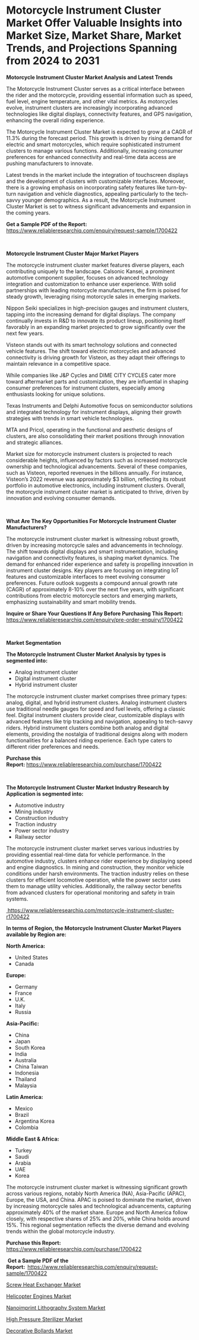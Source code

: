 <p><h1>Motorcycle Instrument Cluster Market Offer Valuable Insights into Market Size, Market Share, Market Trends, and Projections Spanning from 2024 to 2031</h1></p><p><strong>Motorcycle Instrument Cluster Market Analysis and Latest Trends</strong></p>
<p><p>The Motorcycle Instrument Cluster serves as a critical interface between the rider and the motorcycle, providing essential information such as speed, fuel level, engine temperature, and other vital metrics. As motorcycles evolve, instrument clusters are increasingly incorporating advanced technologies like digital displays, connectivity features, and GPS navigation, enhancing the overall riding experience.</p><p>The Motorcycle Instrument Cluster Market is expected to grow at a CAGR of 11.3% during the forecast period. This growth is driven by rising demand for electric and smart motorcycles, which require sophisticated instrument clusters to manage various functions. Additionally, increasing consumer preferences for enhanced connectivity and real-time data access are pushing manufacturers to innovate.</p><p>Latest trends in the market include the integration of touchscreen displays and the development of clusters with customizable interfaces. Moreover, there is a growing emphasis on incorporating safety features like turn-by-turn navigation and vehicle diagnostics, appealing particularly to the tech-savvy younger demographics. As a result, the Motorcycle Instrument Cluster Market is set to witness significant advancements and expansion in the coming years.</p></p>
<p><strong>Get a Sample PDF of the Report:&nbsp;</strong> <a href="https://www.reliableresearchiq.com/enquiry/request-sample/1700422?utm_campaign=100&utm_medium=2&utm_source=Github&utm_content=ia&utm_term=21102024&utm_id=motorcycle-instrument-cluster">https://www.reliableresearchiq.com/enquiry/request-sample/1700422</a></p>
<p>&nbsp;</p>
<p><strong>Motorcycle Instrument Cluster Major Market Players</strong></p>
<p><p>The motorcycle instrument cluster market features diverse players, each contributing uniquely to the landscape. Calsonic Kansei, a prominent automotive component supplier, focuses on advanced technology integration and customization to enhance user experience. With solid partnerships with leading motorcycle manufacturers, the firm is poised for steady growth, leveraging rising motorcycle sales in emerging markets.</p><p>Nippon Seiki specializes in high-precision gauges and instrument clusters, tapping into the increasing demand for digital displays. The company continually invests in R&D to innovate its product lineup, positioning itself favorably in an expanding market projected to grow significantly over the next few years.</p><p>Visteon stands out with its smart technology solutions and connected vehicle features. The shift toward electric motorcycles and advanced connectivity is driving growth for Visteon, as they adapt their offerings to maintain relevance in a competitive space.</p><p>While companies like J&P Cycles and DIME CITY CYCLES cater more toward aftermarket parts and customization, they are influential in shaping consumer preferences for instrument clusters, especially among enthusiasts looking for unique solutions.</p><p>Texas Instruments and Delphi Automotive focus on semiconductor solutions and integrated technology for instrument displays, aligning their growth strategies with trends in smart vehicle technologies.</p><p>MTA and Pricol, operating in the functional and aesthetic designs of clusters, are also consolidating their market positions through innovation and strategic alliances.</p><p>Market size for motorcycle instrument clusters is projected to reach considerable heights, influenced by factors such as increased motorcycle ownership and technological advancements. Several of these companies, such as Visteon, reported revenues in the billions annually. For instance, Visteon’s 2022 revenue was approximately $3 billion, reflecting its robust portfolio in automotive electronics, including instrument clusters. Overall, the motorcycle instrument cluster market is anticipated to thrive, driven by innovation and evolving consumer demands.</p></p>
<p>&nbsp;</p>
<p><strong>What Are The Key Opportunities For Motorcycle Instrument Cluster Manufacturers?</strong></p>
<p><p>The motorcycle instrument cluster market is witnessing robust growth, driven by increasing motorcycle sales and advancements in technology. The shift towards digital displays and smart instrumentation, including navigation and connectivity features, is shaping market dynamics. The demand for enhanced rider experience and safety is propelling innovation in instrument cluster designs. Key players are focusing on integrating IoT features and customizable interfaces to meet evolving consumer preferences. Future outlook suggests a compound annual growth rate (CAGR) of approximately 8-10% over the next five years, with significant contributions from electric motorcycle sectors and emerging markets, emphasizing sustainability and smart mobility trends.</p></p>
<p><strong>Inquire or Share Your Questions If Any Before Purchasing This Report:</strong> <a href="https://www.reliableresearchiq.com/enquiry/pre-order-enquiry/1700422?utm_campaign=100&utm_medium=2&utm_source=Github&utm_content=ia&utm_term=21102024&utm_id=motorcycle-instrument-cluster">https://www.reliableresearchiq.com/enquiry/pre-order-enquiry/1700422</a></p>
<p>&nbsp;</p>
<p><strong>Market Segmentation</strong></p>
<p><strong>The Motorcycle Instrument Cluster Market Analysis by types is segmented into:</strong></p>
<p><ul><li>Analog instrument cluster</li><li>Digital instrument cluster</li><li>Hybrid instrument cluster</li></ul></p>
<p><p>The motorcycle instrument cluster market comprises three primary types: analog, digital, and hybrid instrument clusters. Analog instrument clusters use traditional needle gauges for speed and fuel levels, offering a classic feel. Digital instrument clusters provide clear, customizable displays with advanced features like trip tracking and navigation, appealing to tech-savvy riders. Hybrid instrument clusters combine both analog and digital elements, providing the nostalgia of traditional designs along with modern functionalities for a balanced riding experience. Each type caters to different rider preferences and needs.</p></p>
<p><strong>Purchase this Report:&nbsp;</strong><a href="https://www.reliableresearchiq.com/purchase/1700422?utm_campaign=100&utm_medium=2&utm_source=Github&utm_content=ia&utm_term=21102024&utm_id=motorcycle-instrument-cluster">https://www.reliableresearchiq.com/purchase/1700422</a></p>
<p>&nbsp;</p>
<p><strong>The Motorcycle Instrument Cluster Market Industry Research by Application is segmented into:</strong></p>
<p><ul><li>Automotive industry</li><li>Mining industry</li><li>Construction industry</li><li>Traction industry</li><li>Power sector industry</li><li>Railway sector</li></ul></p>
<p><p>The motorcycle instrument cluster market serves various industries by providing essential real-time data for vehicle performance. In the automotive industry, clusters enhance rider experience by displaying speed and engine diagnostics. In mining and construction, they monitor vehicle conditions under harsh environments. The traction industry relies on these clusters for efficient locomotive operation, while the power sector uses them to manage utility vehicles. Additionally, the railway sector benefits from advanced clusters for operational monitoring and safety in train systems.</p></p>
<p><a href="https://www.reliableresearchiq.com/motorcycle-instrument-cluster-r1700422?utm_campaign=100&utm_medium=2&utm_source=Github&utm_content=ia&utm_term=21102024&utm_id=motorcycle-instrument-cluster">&nbsp;https://www.reliableresearchiq.com/motorcycle-instrument-cluster-r1700422</a></p>
<p><strong>In terms of Region, the Motorcycle Instrument Cluster Market Players available by Region are:</strong></p>
<p>
    <p> <strong> North America: </strong>
        <ul>
            <li>United States</li>
            <li>Canada</li>
        </ul>
        </p> 
    <p> <strong> Europe: </strong>
        <ul>
            <li>Germany</li>
            <li>France</li>
            <li>U.K.</li>
            <li>Italy</li>
            <li>Russia</li>
        </ul>
        </p> 
    <p> <strong> Asia-Pacific: </strong>
        <ul>
            <li>China</li>
            <li>Japan</li>
            <li>South Korea</li>
            <li>India</li>
            <li>Australia</li>
            <li>China Taiwan</li>
            <li>Indonesia</li>
            <li>Thailand</li>
            <li>Malaysia</li>
        </ul>
        </p> 
    <p> <strong> Latin America: </strong>
        <ul>
            <li>Mexico</li>
            <li>Brazil</li>
            <li>Argentina Korea</li>
            <li>Colombia</li>
        </ul>
        </p> 
    <p> <strong> Middle East & Africa: </strong>
        <ul>
            <li>Turkey</li>
            <li>Saudi</li>
            <li>Arabia</li>
            <li>UAE</li>
            <li>Korea</li>
        </ul>
    </p>
    </p>
<p><p>The motorcycle instrument cluster market is witnessing significant growth across various regions, notably North America (NA), Asia-Pacific (APAC), Europe, the USA, and China. APAC is poised to dominate the market, driven by increasing motorcycle sales and technological advancements, capturing approximately 40% of the market share. Europe and North America follow closely, with respective shares of 25% and 20%, while China holds around 15%. This regional segmentation reflects the diverse demand and evolving trends within the global motorcycle industry.</p></p>
<p><strong>Purchase this Report: </strong><a href="https://www.reliableresearchiq.com/purchase/1700422?utm_campaign=100&utm_medium=2&utm_source=Github&utm_content=ia&utm_term=21102024&utm_id=motorcycle-instrument-cluster">https://www.reliableresearchiq.com/purchase/1700422</a></p>
<p>&nbsp;<strong>Get a Sample PDF of the Report:&nbsp;&nbsp;</strong><a href="https://www.reliableresearchiq.com/enquiry/request-sample/1700422?utm_campaign=100&utm_medium=2&utm_source=Github&utm_content=ia&utm_term=21102024&utm_id=motorcycle-instrument-cluster">https://www.reliableresearchiq.com/enquiry/request-sample/1700422</a></p>
<p><strong></strong></p>
<p><p><a href="https://issuu.com/reportprime-2/docs/screw-heat-exchanger-market-size-20_5416e761085171?utm_campaign=100&utm_medium=2&utm_source=Github&utm_content=ia&utm_term=21102024&utm_id=motorcycle-instrument-cluster">Screw Heat Exchanger Market</a></p><p><a href="https://www.linkedin.com/pulse/global-perspectives-helicopter-engines-market-trends-challenges-doxoe?utm_campaign=100&utm_medium=2&utm_source=Github&utm_content=ia&utm_term=21102024&utm_id=motorcycle-instrument-cluster">Helicopter Engines Market</a></p><p><a href="https://issuu.com/reportprime-2/docs/nanoimprint-lithography-system-mark_ee87eba6451204?utm_campaign=100&utm_medium=2&utm_source=Github&utm_content=ia&utm_term=21102024&utm_id=motorcycle-instrument-cluster">Nanoimprint Lithography System Market</a></p><p><a href="https://www.linkedin.com/pulse/comprehensive-high-pressure-sterilizer-market-report-segmentation-u4pge?utm_campaign=100&utm_medium=2&utm_source=Github&utm_content=ia&utm_term=21102024&utm_id=motorcycle-instrument-cluster">High Pressure Sterilizer Market</a></p><p><a href="https://github.com/lyndi2n3hdalbey/Market-Research-Report-List-1/blob/main/decorative-bollards-market.md?utm_campaign=100&utm_medium=2&utm_source=Github&utm_content=ia&utm_term=21102024&utm_id=motorcycle-instrument-cluster">Decorative Bollards Market</a></p></p>